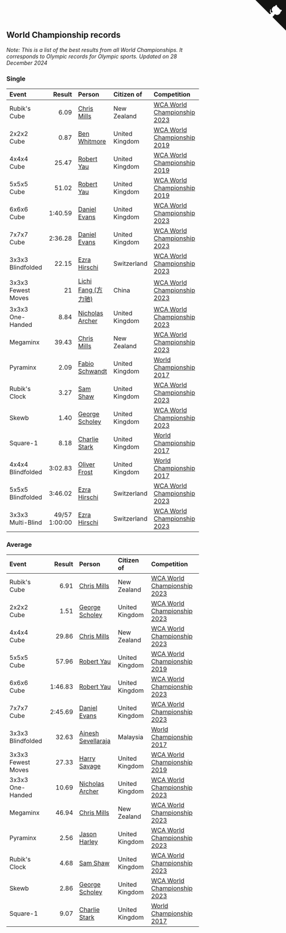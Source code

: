 ## World Championship records

*Note: This is a list of the best results from all World Championships. It corresponds to Olympic records for Olympic sports.*
*Updated on 28 December 2024*


### Single

| Event | Result | Person | Citizen of | Competition |
| :--- | ---: | :--- | :--- | :--- |
| Rubik's Cube | 6.09 | [Chris Mills](https://www.worldcubeassociation.org/persons/2014MILL04) | New Zealand | [WCA World Championship 2023](https://www.worldcubeassociation.org/competitions/WC2023) |
| 2x2x2 Cube | 0.87 | [Ben Whitmore](https://www.worldcubeassociation.org/persons/2009WHIT01) | United Kingdom | [WCA World Championship 2019](https://www.worldcubeassociation.org/competitions/WC2019) |
| 4x4x4 Cube | 25.47 | [Robert Yau](https://www.worldcubeassociation.org/persons/2009YAUR01) | United Kingdom | [WCA World Championship 2019](https://www.worldcubeassociation.org/competitions/WC2019) |
| 5x5x5 Cube | 51.02 | [Robert Yau](https://www.worldcubeassociation.org/persons/2009YAUR01) | United Kingdom | [WCA World Championship 2019](https://www.worldcubeassociation.org/competitions/WC2019) |
| 6x6x6 Cube | 1:40.59 | [Daniel Evans](https://www.worldcubeassociation.org/persons/2016EVAN06) | United Kingdom | [WCA World Championship 2023](https://www.worldcubeassociation.org/competitions/WC2023) |
| 7x7x7 Cube | 2:36.28 | [Daniel Evans](https://www.worldcubeassociation.org/persons/2016EVAN06) | United Kingdom | [WCA World Championship 2023](https://www.worldcubeassociation.org/competitions/WC2023) |
| 3x3x3 Blindfolded | 22.15 | [Ezra Hirschi](https://www.worldcubeassociation.org/persons/2019HIRS01) | Switzerland | [WCA World Championship 2023](https://www.worldcubeassociation.org/competitions/WC2023) |
| 3x3x3 Fewest Moves | 21 | [Lichi Fang (方力驰)](https://www.worldcubeassociation.org/persons/2018FANG03) | China | [WCA World Championship 2023](https://www.worldcubeassociation.org/competitions/WC2023) |
| 3x3x3 One-Handed | 8.84 | [Nicholas Archer](https://www.worldcubeassociation.org/persons/2020ARCH01) | United Kingdom | [WCA World Championship 2023](https://www.worldcubeassociation.org/competitions/WC2023) |
| Megaminx | 39.43 | [Chris Mills](https://www.worldcubeassociation.org/persons/2014MILL04) | New Zealand | [WCA World Championship 2023](https://www.worldcubeassociation.org/competitions/WC2023) |
| Pyraminx | 2.09 | [Fabio Schwandt](https://www.worldcubeassociation.org/persons/2014SCHW02) | United Kingdom | [World Championship 2017](https://www.worldcubeassociation.org/competitions/WC2017) |
| Rubik's Clock | 3.27 | [Sam Shaw](https://www.worldcubeassociation.org/persons/2016SHAW02) | United Kingdom | [WCA World Championship 2023](https://www.worldcubeassociation.org/competitions/WC2023) |
| Skewb | 1.40 | [George Scholey](https://www.worldcubeassociation.org/persons/2015SCHO05) | United Kingdom | [WCA World Championship 2023](https://www.worldcubeassociation.org/competitions/WC2023) |
| Square-1 | 8.18 | [Charlie Stark](https://www.worldcubeassociation.org/persons/2014STAR05) | United Kingdom | [World Championship 2017](https://www.worldcubeassociation.org/competitions/WC2017) |
| 4x4x4 Blindfolded | 3:02.83 | [Oliver Frost](https://www.worldcubeassociation.org/persons/2012FROS01) | United Kingdom | [World Championship 2017](https://www.worldcubeassociation.org/competitions/WC2017) |
| 5x5x5 Blindfolded | 3:46.02 | [Ezra Hirschi](https://www.worldcubeassociation.org/persons/2019HIRS01) | Switzerland | [WCA World Championship 2023](https://www.worldcubeassociation.org/competitions/WC2023) |
| 3x3x3 Multi-Blind | 49/57 1:00:00 | [Ezra Hirschi](https://www.worldcubeassociation.org/persons/2019HIRS01) | Switzerland | [WCA World Championship 2023](https://www.worldcubeassociation.org/competitions/WC2023) |

### Average

| Event | Result | Person | Citizen of | Competition |
| :--- | ---: | :--- | :--- | :--- |
| Rubik's Cube | 6.91 | [Chris Mills](https://www.worldcubeassociation.org/persons/2014MILL04) | New Zealand | [WCA World Championship 2023](https://www.worldcubeassociation.org/competitions/WC2023) |
| 2x2x2 Cube | 1.51 | [George Scholey](https://www.worldcubeassociation.org/persons/2015SCHO05) | United Kingdom | [WCA World Championship 2023](https://www.worldcubeassociation.org/competitions/WC2023) |
| 4x4x4 Cube | 29.86 | [Chris Mills](https://www.worldcubeassociation.org/persons/2014MILL04) | New Zealand | [WCA World Championship 2023](https://www.worldcubeassociation.org/competitions/WC2023) |
| 5x5x5 Cube | 57.96 | [Robert Yau](https://www.worldcubeassociation.org/persons/2009YAUR01) | United Kingdom | [WCA World Championship 2019](https://www.worldcubeassociation.org/competitions/WC2019) |
| 6x6x6 Cube | 1:46.83 | [Robert Yau](https://www.worldcubeassociation.org/persons/2009YAUR01) | United Kingdom | [WCA World Championship 2023](https://www.worldcubeassociation.org/competitions/WC2023) |
| 7x7x7 Cube | 2:45.69 | [Daniel Evans](https://www.worldcubeassociation.org/persons/2016EVAN06) | United Kingdom | [WCA World Championship 2023](https://www.worldcubeassociation.org/competitions/WC2023) |
| 3x3x3 Blindfolded | 32.63 | [Ainesh Sevellaraja](https://www.worldcubeassociation.org/persons/2012SEVE01) | Malaysia | [World Championship 2017](https://www.worldcubeassociation.org/competitions/WC2017) |
| 3x3x3 Fewest Moves | 27.33 | [Harry Savage](https://www.worldcubeassociation.org/persons/2013SAVA01) | United Kingdom | [WCA World Championship 2019](https://www.worldcubeassociation.org/competitions/WC2019) |
| 3x3x3 One-Handed | 10.69 | [Nicholas Archer](https://www.worldcubeassociation.org/persons/2020ARCH01) | United Kingdom | [WCA World Championship 2023](https://www.worldcubeassociation.org/competitions/WC2023) |
| Megaminx | 46.94 | [Chris Mills](https://www.worldcubeassociation.org/persons/2014MILL04) | New Zealand | [WCA World Championship 2023](https://www.worldcubeassociation.org/competitions/WC2023) |
| Pyraminx | 2.56 | [Jason Harley](https://www.worldcubeassociation.org/persons/2016HARL01) | United Kingdom | [WCA World Championship 2023](https://www.worldcubeassociation.org/competitions/WC2023) |
| Rubik's Clock | 4.68 | [Sam Shaw](https://www.worldcubeassociation.org/persons/2016SHAW02) | United Kingdom | [WCA World Championship 2023](https://www.worldcubeassociation.org/competitions/WC2023) |
| Skewb | 2.86 | [George Scholey](https://www.worldcubeassociation.org/persons/2015SCHO05) | United Kingdom | [WCA World Championship 2023](https://www.worldcubeassociation.org/competitions/WC2023) |
| Square-1 | 9.07 | [Charlie Stark](https://www.worldcubeassociation.org/persons/2014STAR05) | United Kingdom | [World Championship 2017](https://www.worldcubeassociation.org/competitions/WC2017) |


<a href="https://github.com/simonkellly/wca_statistics_uk" class="github-corner" aria-label="View source on Github"><svg width="80" height="80" viewBox="0 0 250 250" style="fill:#151513; color:#fff; position: absolute; top: 0; border: 0; right: 0;" aria-hidden="true"><path d="M0,0 L115,115 L130,115 L142,142 L250,250 L250,0 Z"></path><path d="M128.3,109.0 C113.8,99.7 119.0,89.6 119.0,89.6 C122.0,82.7 120.5,78.6 120.5,78.6 C119.2,72.0 123.4,76.3 123.4,76.3 C127.3,80.9 125.5,87.3 125.5,87.3 C122.9,97.6 130.6,101.9 134.4,103.2" fill="currentColor" style="transform-origin: 130px 106px;" class="octo-arm"></path><path d="M115.0,115.0 C114.9,115.1 118.7,116.5 119.8,115.4 L133.7,101.6 C136.9,99.2 139.9,98.4 142.2,98.6 C133.8,88.0 127.5,74.4 143.8,58.0 C148.5,53.4 154.0,51.2 159.7,51.0 C160.3,49.4 163.2,43.6 171.4,40.1 C171.4,40.1 176.1,42.5 178.8,56.2 C183.1,58.6 187.2,61.8 190.9,65.4 C194.5,69.0 197.7,73.2 200.1,77.6 C213.8,80.2 216.3,84.9 216.3,84.9 C212.7,93.1 206.9,96.0 205.4,96.6 C205.1,102.4 203.0,107.8 198.3,112.5 C181.9,128.9 168.3,122.5 157.7,114.1 C157.9,116.9 156.7,120.9 152.7,124.9 L141.0,136.5 C139.8,137.7 141.6,141.9 141.8,141.8 Z" fill="currentColor" class="octo-body"></path></svg></a><style>.github-corner:hover .octo-arm{animation:octocat-wave 560ms ease-in-out}@keyframes octocat-wave{0%,100%{transform:rotate(0)}20%,60%{transform:rotate(-25deg)}40%,80%{transform:rotate(10deg)}}@media (max-width:500px){.github-corner:hover .octo-arm{animation:none}.github-corner .octo-arm{animation:octocat-wave 560ms ease-in-out}}</style>
